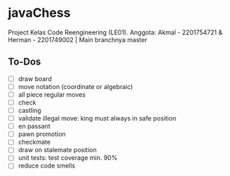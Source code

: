 # javaChess
Project Kelas Code Reengineering (LE01). Anggota: Akmal - 2201754721 &amp; Herman - 2201749002 | Main branchnya master

## To-Dos

- [ ] draw board
- [ ] move notation (coordinate or algebraic)
- [ ] all piece regular moves
- [ ] check
- [ ] castling
- [ ] validate illegal move: king must always in safe position
- [ ] en passant
- [ ] pawn promotion
- [ ] checkmate
- [ ] draw on stalemate position
- [ ] unit tests: test coverage min. 90%
- [ ] reduce code smells
